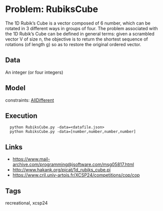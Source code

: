 # Problem: RubiksCube

The 1D Rubik’s Cube is a vector composed of 6 number, which can be rotated in 3 different ways in groups of four.
The problem associated with the 1D Rubik’s Cube can be defined in general terms:
given a scrambled vector V of size n, the objective is to return the shortest sequence of rotations (of length g) so as to restore the original ordered vector.

## Data
  An integer (or four integers)

## Model
  constraints: [AllDifferent](https://pycsp.org/documentation/constraints/AllDifferent)

## Execution
```
  python RubiksCube.py -data=<datafile.json>
  python RubiksCube.py -data=[number,number,number,number]
```

## Links
  - https://www.mail-archive.com/programming@jsoftware.com/msg05817.html
  - http://www.hakank.org/picat/1d_rubiks_cube.pi
  - https://www.cril.univ-artois.fr/XCSP24/competitions/cop/cop

## Tags
  recreational, xcsp24
